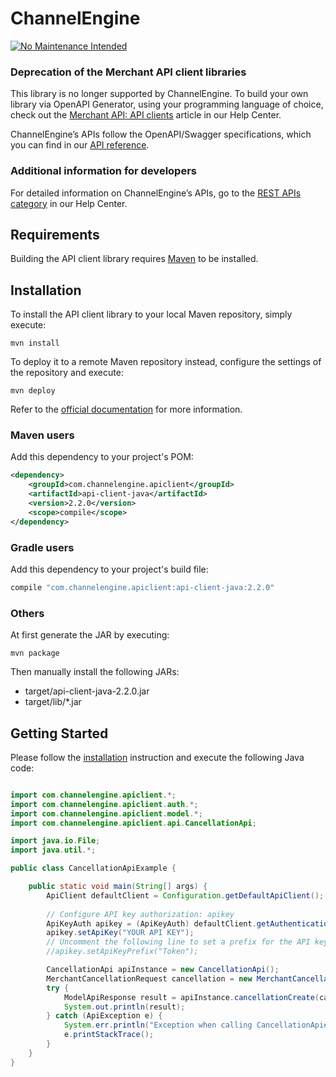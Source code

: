 # ChannelEngine
[![No Maintenance Intended](https://img.shields.io/badge/STATUS-DEPRECATED-%23cf0000?style=for-the-badge)](https://support.channelengine.com/hc/en-us/articles/4409503691165-Merchant-API-API-clients)

### Deprecation of the Merchant API client libraries

This library is no longer supported by ChannelEngine. To build your own library via OpenAPI Generator, using your programming language of choice, check out the [Merchant API: API clients](https://support.channelengine.com/hc/en-us/articles/4409503691165-Merchant-API-API-clients) article in our Help Center.

ChannelEngine’s APIs follow the OpenAPI/Swagger specifications, which you can find in our [API reference](https://demo.channelengine.net/api/swagger/index.html). 

### Additional information for developers
For detailed information on ChannelEngine’s APIs, go to the [REST APIs category](https://support.channelengine.com/hc/en-us/categories/4419833201937-REST-APIs) in our Help Center.

## Requirements

Building the API client library requires [Maven](https://maven.apache.org/) to be installed.

## Installation

To install the API client library to your local Maven repository, simply execute:

```shell
mvn install
```

To deploy it to a remote Maven repository instead, configure the settings of the repository and execute:

```shell
mvn deploy
```

Refer to the [official documentation](https://maven.apache.org/plugins/maven-deploy-plugin/usage.html) for more information.

### Maven users

Add this dependency to your project's POM:

```xml
<dependency>
    <groupId>com.channelengine.apiclient</groupId>
    <artifactId>api-client-java</artifactId>
    <version>2.2.0</version>
    <scope>compile</scope>
</dependency>
```

### Gradle users

Add this dependency to your project's build file:

```groovy
compile "com.channelengine.apiclient:api-client-java:2.2.0"
```

### Others

At first generate the JAR by executing:

    mvn package

Then manually install the following JARs:

* target/api-client-java-2.2.0.jar
* target/lib/*.jar

## Getting Started

Please follow the [installation](#installation) instruction and execute the following Java code:

```java

import com.channelengine.apiclient.*;
import com.channelengine.apiclient.auth.*;
import com.channelengine.apiclient.model.*;
import com.channelengine.apiclient.api.CancellationApi;

import java.io.File;
import java.util.*;

public class CancellationApiExample {

    public static void main(String[] args) {
        ApiClient defaultClient = Configuration.getDefaultApiClient();
        
        // Configure API key authorization: apikey
        ApiKeyAuth apikey = (ApiKeyAuth) defaultClient.getAuthentication("apikey");
        apikey.setApiKey("YOUR API KEY");
        // Uncomment the following line to set a prefix for the API key, e.g. "Token" (defaults to null)
        //apikey.setApiKeyPrefix("Token");

        CancellationApi apiInstance = new CancellationApi();
        MerchantCancellationRequest cancellation = new MerchantCancellationRequest(); // MerchantCancellationRequest | 
        try {
            ModelApiResponse result = apiInstance.cancellationCreate(cancellation);
            System.out.println(result);
        } catch (ApiException e) {
            System.err.println("Exception when calling CancellationApi#cancellationCreate");
            e.printStackTrace();
        }
    }
}

```
